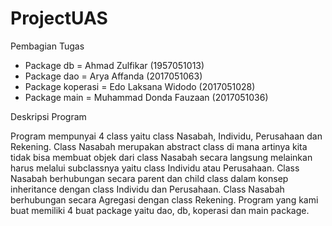 # ProjectUAS

Pembagian Tugas

- Package db = Ahmad Zulfikar (1957051013)
- Package dao = Arya Affanda (2017051063)
- Package koperasi = Edo Laksana Widodo (2017051028)
- Package main = Muhammad Donda Fauzaan (2017051036)

Deskripsi Program

Program mempunyai 4 class yaitu class Nasabah, Individu, Perusahaan dan Rekening. Class Nasabah merupakan abstract class di mana artinya kita tidak bisa membuat objek dari class Nasabah secara langsung melainkan harus melalui subclassnya yaitu class Individu atau Perusahaan. Class Nasabah berhubungan secara parent dan child class dalam konsep inheritance dengan class Individu dan Perusahaan. Class Nasabah berhubungan secara Agregasi dengan class Rekening. Program yang kami buat memiliki 4 buat package yaitu dao, db, koperasi dan main package.
